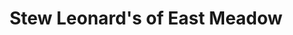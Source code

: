 ---
title: "Stew Leonard's of East Meadow"
url: /east-meadow/stew-leonards-of-east-meadow/
shop: supermarket
---